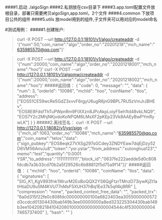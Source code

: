 ####1.启动 ./algoSign
####2.私钥放在csv目录下
####3.app.toml配置文件放根目录，部署只需要拷贝algoSign,app.toml，2个文件
####4.common 下放项目公共的组件
####5.utils 放model用到的组件,子文件夹可以用对应的model命名

#测试用例：
#####1.创建账户:

>curl -X POST --url http://127.0.0.1:18101/v1/algo/createaddr -d '{"num":50,"coin_name":"algo","order_no":"20201218","mch_name":"635985570@qq.com"}'

>curl -X POST --url http://127.0.0.1:18101/v1/algo/createaddr -d '{"num":20000,"coin_name":"algo","order_no":"20201218001","mch_name":"hoo"}' 
>curl -X POST --url http://127.0.0.1:18101/v1/algomw/createaddr -d '{"num":20000,"coin_name":"algo","order_no":"20201218002","mch_name":"hoo"}'
#####返回值：
>{
	"code": 0,
	"message": "",
	"data": {
		"num": 3,
		"orderId": "10086",
		"mchId": "hoo",
		"coinName": "tlos",
		"address": ["EOS51CE59wcRe5GdZ3xvvF6rgyU6ugR6jnG9BPL7RU5zVmJrJBHEv", "EOS8E8FdsfThTuPWpnRm9FtXXzn8JPcAkpLoiyF5eh1td48vbLNQ9", "EOS7Y2c2MhjNKjvdoKoNPQM6LMsXF2pKEp23Vk8AAEyBwPYmRywLK"]
	}
}
#####2.离线签名：
>curl -X POST --url http://127.0.0.1:18082/v1/ysr/sign -d '{"mch_id":1063,"order_no":"10086","mch_name":"635985570@qq.com","coin_name":"telos","data":{"sign_pubkey":"EOS8eqk27VXSg297sGCdey3ZNDYEaw7dqEjDzy52D6VM1i6AnvJu8","token":"ysr.ystar","from_address":"xutonghua123","memo":"test","quantity":"0.0001 YSR","to_address":"111111111111","block_id":"0637fe222aedde5d0c808fdcdb7a3b33cd70b2a5f29526c6b88812f5d75a9f14"}}'
#####返回值：
>{
	"mchId": "hoo",
	"orderId": "10086",
	"coinName": "tlos",
	"data": {
		"signatures": [
			"SIG_K1_KgV893fnk1WrurM2EoBoQQX2YS6QgFtzrTMnzD73iywKjZt1atHtiaDU9u5M4KVU77nMsF5XUH37hBq1Ee37k5qf4kj8RR"
		],
		"compression": "none",
		"packed_context_free_data": "",
		"packed_trx": "6a0d315f22fe0c808fdc000000000100a6823403ea3055000000572d3ccdcd01304430bab149b3ee00000000a8ed323225304430bab149b3ee1042082184104208010000000000000004544c4f53000000047465737400"
	},
	"hash": ""
}
